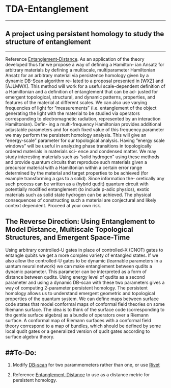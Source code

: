 # TDA-Entanglement
---
## A project using persistent homology to study the structure of entanglement
---
Reference [Entanglement-Distance](https://github.com/The-Singularity-Research/Entanglement-Distance). 
As an application of the theory developed thus far we propose a way of defining a Hamilton-
ian Ansatz for arbitrary materials by defining a multiscale, multiparameter Hamiltonian Ansatz
for an arbitrary material via persistence homology given by a dynamic DB-Scan algorithm re-
lated to a proposal presented in [WXZ] and [AJLMWX]. This method will work for a useful
scale-dependent definition of a Hamiltonian and a definition of entanglement that can be ad-
justed for emergent topological, structural, and dynamic patterns, properties, and features of the
material at different scales. We can also use varying frequencies of light for ”measurements”
(i.e. entanglement of the object generating the light with the material to be studied via operators
corresponding to electromagnetic radiation, represented by an interaction Hamiltonian). Defin-
ing a multi-frequency Hamiltonian provides additional adjustable parameters and for each fixed
value of this frequency parameter we may perform the persistent homology analysis. This will
give an ”energy-scale” parameter for our topological analysis. Having ”energy scale windows”
will be useful in analyzing phase transitions in topologically ordered materials in materials sci-
ence and condensed matter. We may study interesting materials such as ”solid hydrogen” using
these methods and provide quantum circuits that reproduce such materials given a precursor
material with a Hamiltonian within a certain error range determined by the material and target
properties to be achieved (for example transforming a gas to a solid). Since information the-
oretically any such process can be written as a (hybrid qudit) quantum circuit with potentially
modified entanglement (to include p-adic physics), exotic materials such as solid state hydrogen
can be achieved. The physical consequences of constructing such a material are conjectural and
likely context dependent. Proceed at your own risk.

The Reverse Direction: Using Entanglement to Model Distance, Multiscale
Topological Structures, and Emergent Space-Time
---
Using arbitrary controlled-U gates in place of controlled-X (CNOT) gates to entangle qubits
we get a more complex variety of entangled states. If we also allow the controlled-U gates
to be dynamic (learnable parameters in a uantum neural network) we can make entanglement
between qudits a dynamic parameter.
This parameter can be interpreted as a form of distance between qudits. Using energy level
of qudits as a second parameter and using a dynamic DB-scan with these two parameters gives
a way of computing 2-parameter persistent homology. The persistent homology allows us to
understand emergent geometric and topological properties of the quantum system.
We can define maps between surface code states that model conformal maps of conformal
field theories on some Riemann surface. The idea is to think of the surface code (corresponding
to the gentle surface algebra) as a bundle of operators over a Riemann surface. A conformal
map of Riemann surfaces with a conformal field theory correspond to a map of bundles, which
should be defined by some local qudit gates or a generalized version of qudit gates according to
surface algebra theory.

##To-Do:
---
1. Modify [DB-scan](https://scikit-learn.org/stable/auto_examples/cluster/plot_dbscan.html#sphx-glr-auto-examples-cluster-plot-dbscan-py)
for two parammemeters rather than one, or use [Rivet](https://rivet.readthedocs.io/en/latest/about.html)

2. Reference [Entanglement-Distance](https://github.com/The-Singularity-Research/Entanglement-Distance) to use
as a distance metric for persistent homology. 

